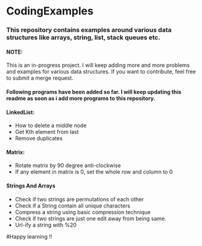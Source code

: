 # CodingExamples

### This repository contains examples around various data structures like arrays, string, list, stack queues etc.

#### NOTE: 
This is an in-progress project. I will keep adding more and more problems and examples for various data structures.
If you want to contribute, feel free to submit a merge request.

#### Following programs have been added so far. I will keep updating this readme as soon as i add more programs to this repository.

#### LinkedList:
* How to delete a middle node
* Get Kth element from last
* Remove duplicates

#### Matrix:
* Rotate matrix by 90 degree anti-clockwise
* If any element in matrix is 0, set the whole row and column to 0

#### Strings And Arrays
* Check if two strings are permutations of each other
* Check if a String contain all unique characters
* Compress a string using basic compression technique
* Check if two strings are just one edit away from being same.
* Url-ify a string with %20


#Happy learning !!
